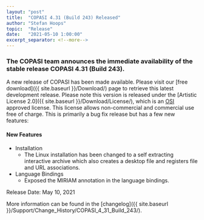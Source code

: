 ```yaml
--- 
layout: "post" 
title:  "COPASI 4.31 (Build 243) Released" 
author: "Stefan Hoops" 
topic:  "Release" 
date:   "2021-05-10 1:00:00" 
excerpt_separator: <!--more--> 
--- 
```

 
### The COPASI team announces the immediate availability of the stable release COPASI 4.31 (Build 243).
 
A new release of COPASI has been made available. Please visit our [free download]({{ site.baseurl }}/Download/) page to retrieve this latest development release. Please note this version is released under the [Artistic License 2.0]({{ site.baseurl }}/Download/License/), which is an [OSI](http://www.opensource.org/) approved license. This license allows non-commercial and commercial use free of charge. This is primarily a bug fix release but has a few new features:
 
<!--more--> 
#### New Features
* Installation
  * The Linux installation has been changed to a self extracting interactive archive which also creates a desktop file and registers file and URL associations.
* Language Bindings 
  * Exposed the MIRIAM annotation in the language bindings.

Release Date: May 10, 2021 
 
More information can be found in the 
[changelog]({{ site.baseurl }}/Support/Change_History/COPASI_4_31_Build_243/). 
